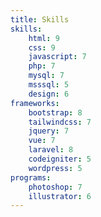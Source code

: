 ```yaml
---
title: Skills
skills: 
    html: 9
    css: 9
    javascript: 7
    php: 7
    mysql: 7
    msssql: 5
    design: 6
frameworks:
    bootstrap: 8
    tailwindcss: 7
    jquery: 7
    vue: 7
    laravel: 8
    codeigniter: 5
    wordpress: 5
programs:
    photoshop: 7
    illustrator: 6
---
```

